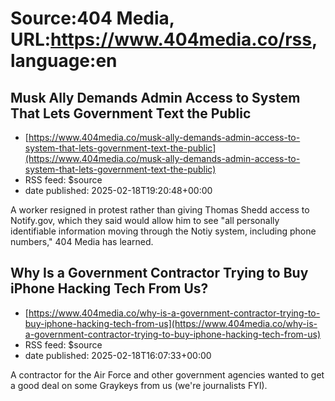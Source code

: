 # Source:404 Media, URL:https://www.404media.co/rss, language:en

## Musk Ally Demands Admin Access to System That Lets Government Text the Public
 - [https://www.404media.co/musk-ally-demands-admin-access-to-system-that-lets-government-text-the-public](https://www.404media.co/musk-ally-demands-admin-access-to-system-that-lets-government-text-the-public)
 - RSS feed: $source
 - date published: 2025-02-18T19:20:48+00:00

A worker resigned in protest rather than giving Thomas Shedd access to Notify.gov, which they said would allow him to see "all personally identifiable information moving through the Notiy system, including phone numbers," 404 Media has learned.

## Why Is a Government Contractor Trying to Buy iPhone Hacking Tech From Us?
 - [https://www.404media.co/why-is-a-government-contractor-trying-to-buy-iphone-hacking-tech-from-us](https://www.404media.co/why-is-a-government-contractor-trying-to-buy-iphone-hacking-tech-from-us)
 - RSS feed: $source
 - date published: 2025-02-18T16:07:33+00:00

A contractor for the Air Force and other government agencies wanted to get a good deal on some Graykeys from us (we're journalists FYI).

